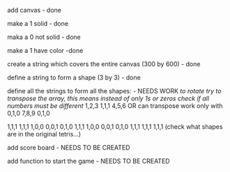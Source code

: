 add canvas - done

make a 1 solid - done

maka a 0 not solid - done

make a 1 have color -done

create a string which covers the entire canvas (300 by 600) - done

define a string to form a shape (3 by 3) - done

define all the strings to form all the shapes: - NEEDS WORK
*to rotate try to transpose the array, this means instead of*
*only 1s or zeros check if all numbers must be different*
1,2,3                                       1,1,1
4,5,6   OR can transpose work only with     0,1,0
7,8,9                                       0,1,0    


1,1,1   1,1,1   1,0,0   0,0,1
0,1,0   1,1,1   1,0,0   0,0,1
0,1,0   1,1,1   1,1,1   1,1,1
(check what shapes are in the original tetris...)

add score board - NEEDS TO BE CREATED

add function to start the game - NEEDS TO BE CREATED

